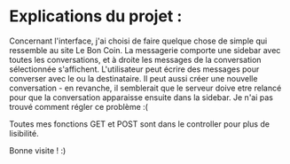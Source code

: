 # Explications du projet :

Concernant l'interface, j'ai choisi de faire quelque chose de simple qui ressemble au site Le Bon Coin. 
La messagerie comporte une sidebar avec toutes les conversations, et à droite les messages de la conversation sélectionnée s'affichent. 
L'utilisateur peut écrire des messages pour converser avec le ou la destinataire. 
Il peut aussi créer une nouvelle conversation - en revanche, il semblerait que le serveur doive etre relancé pour que la conversation apparaisse ensuite dans la sidebar. Je n'ai pas trouvé comment régler ce problème :( 

Toutes mes fonctions GET et POST sont dans le controller pour plus de lisibilité. 

Bonne visite ! :) 




